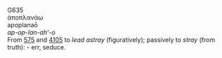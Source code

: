<body>
  <p>G635<br>  ἀποπλανάω  <br> apoplanaō  <br><i>ap-op-lan-ah‘-o </i><br>From <a href="g0575.htm">575</a> and <a href="g4105.htm">4105</a>  to <i>lead</i> <i>astray</i> (figuratively); passively to <i>stray</i> (from truth): - err, seduce.<br></p>
 </body>